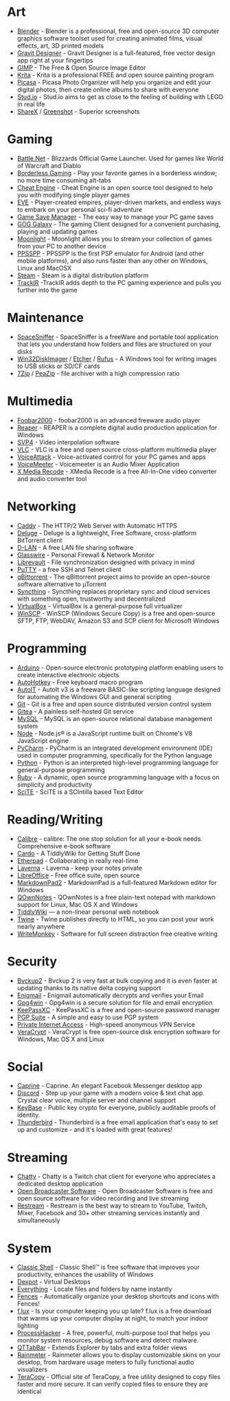# Art

* [Blender](https://www.blender.org) - Blender is a professional, free and open-source 3D computer graphics software toolset used for creating animated films, visual effects, art, 3D printed models
* [Gravit Designer](https://designer.io/) - Gravit Designer is a full-featured, free vector design app right at your fingertips
* [GIMP](https://www.gimp.org/) - The Free & Open Source Image Editor
* [Krita](https://krita.org/en/) - Krita is a professional FREE and open source painting program
* [Picasa](http://www.majorgeeks.com/files/details/picasa_photo_organizer.html) - Picasa Photo Organizer will help you organize and edit your digital photos, then create online albums to share with everyone
* [Stud.io](https://studio.bricklink.com/v2/build/studio.page) - Stud.io aims to get as close to the feeling of building with LEGO in real life
* [ShareX](https://getsharex.com/) / [Greenshot](http://getgreenshot.org/) - Superior screenshots

# Gaming

* [Battle.Net](http://battle.net/) - Blizzards Official Game Launcher. Used for games like World of Warcraft and Diablo
* [Borderless Gaming](https://github.com/Codeusa/Borderless-Gaming) - Play your favorite games in a borderless window; no more time consuming alt-tabs
* [Cheat Engine](https://cheatengine.org/) - Cheat Engine is an open source tool designed to help you with modifying single player games
* [EVE](https://www.eveonline.com/) - Player-created empires, player-driven markets, and endless ways to embark on your personal sci-fi adventure
* [Game Save Manager](http://www.gamesave-manager.com/) - The easy way to manage your PC game saves
* [GOG Galaxy](https://www.gog.com/galaxy) - The gaming Client designed for a convenient purchasing, playing and updating games
* [Moonlight](https://moonlight-stream.com/) - Moonlight allows you to stream your collection of games from your PC to another device
* [PPSSPP](http://ppsspp.org/) - PPSSPP is the first PSP emulator for Android (and other mobile platforms), and also runs faster than any other on Windows, Linux and MacOSX
* [Steam](https://store.steampowered.com/) - Steam is a digital distribution platform
* [TrackIR](https://www.naturalpoint.com/trackir/) -TrackIR adds depth to the PC gaming experience and pulls you further into the game

# Maintenance

* [SpaceSniffer](http://www.uderzo.it/main_products/space_sniffer/) - SpaceSniffer is a freeWare and portable tool application that lets you understand how folders and files are structured on your disks
* [Win32DiskImager](https://sourceforge.net/projects/win32diskimager/) / [Etcher](https://etcher.io/) / [Rufus](https://rufus.akeo.ie/) - A Windows tool for writing images to USB sticks or SD/CF cards 
* [7Zip](https://www.7-zip.org/) / [PeaZip](www.peazip.org/) - file archiver with a high compression ratio

# Multimedia

* [Foobar2000](http://www.foobar2000.org/) - foobar2000 is an advanced freeware audio player
* [Reaper](https://www.reaper.fm/) - REAPER is a complete digital audio production application for Windows
* [SVP4](https://www.svp-team.com/wiki/Download) - Video interpolation software
* [VLC](https://www.videolan.org/vlc/) - VLC is a free and open source cross-platform multimedia player
* [VoiceAttack](https://voiceattack.com) - Voice-activated control for your PC games and apps
* [VoiceMeeter](https://www.vb-audio.com/Voicemeeter/index.htm) - Voicemeeter is an Audio Mixer Application
* [X Media Recode](https://www.xmedia-recode.de/en/download.html) - XMedia Recode is a free All-In-One video converter and audio converter tool

# Networking

* [Caddy](https://caddyserver.com/) - The HTTP/2 Web Server with Automatic HTTPS
* [Deluge](https://deluge-torrent.org/) - Deluge is a lightweight, Free Software, cross-platform BitTorrent client
* [D-LAN](www.d-lan.net/) - A free LAN file sharing software
* [Glasswire](https://www.glasswire.com/) - Personal Firewall & Network Monitor
* [Librevault](https://librevault.com/) - File synchronization designed with privacy in mind
* [PuTTY](https://putty.org/) - a free SSH and Telnet client
* [qBittorrent](https://www.qbittorrent.org/) - The qBittorrent project aims to provide an open-source software alternative to µTorrent
* [Syncthing](https://syncthing.net/) - Syncthing replaces proprietary sync and cloud services with something open, trustworthy and decentralized
* [VirtualBox](https://www.virtualbox.org/wiki/Downloads) - VirtualBox is a general-purpose full virtualizer
* [WinSCP](https://winscp.net/eng/index.php) - WinSCP (Windows Secure Copy) is a free and open-source SFTP, FTP, WebDAV, Amazon S3 and SCP client for Microsoft Windows

# Programming

- [Arduino](https://www.arduino.cc/) - Open-source electronic prototyping platform enabling users to create interactive electronic objects
- [AutoHotkey](https://autohotkey.com) - Free keyboard macro program
- [AutoIT](https://www.autoitscript.com/site) - AutoIt v3 is a freeware BASIC-like scripting language designed for automating the Windows GUI and general scripting
- [Git](https://git-scm.com) - Git is a free and open source distributed version control system
- [Gitea](https://gitea.io/en-us) -  A painless self-hosted Git service
- [MySQL](https://www.mysql.com/) - MySQL is an open-source relational database management system
- [Node](https://nodejs.org) - Node.js® is a JavaScript runtime built on Chrome's V8 JavaScript engine
- [PyCharm](https://www.jetbrains.com/pycharm/) - PyCharm is an integrated development environment (IDE) used in computer programming, specifically for the Python language
- [Python](https://www.python.org) - Python is an interpreted high-level programming language for general-purpose programming
- [Ruby](https://www.ruby-lang.org/en) - A dynamic, open source programming language with a focus on simplicity and productivity
- [SciTE](https://www.scintilla.org/SciTE.html) - SciTE is a SCIntilla based Text Editor


# Reading/Writing

* [Calibre](https://calibre-ebook.com) - calibre: The one stop solution for all your e-book needs. Comprehensive e-book software
* [Cardo](https://cardo.wiki/) - A TiddlyWiki for Getting Stuff Done
* [Etherpad](etherpad.org) - Collaborating in really real-time
* [Laverna](https://laverna.cc) - Laverna - keep your notes private
* [LibreOffice](https://www.libreoffice.org/) - Free office suite, open source
* [MarkdownPad2](markdownpad.com/) - MarkdownPad is a full-featured Markdown editor for Windows
* [QOwnNotes](https://www.qownnotes.org) - QOwnNotes is a free plain-text notepad with markdown support for Linux, Mac OS X and Windows
* [TiddlyWiki](https://tiddlywiki.com/) — a non-linear personal web notebook
* [Twine](twinery.org/) - Twine publishes directly to HTML, so you can post your work nearly anywhere
* [WriteMonkey](writemonkey.com/) - Software for full screen distraction free creative writing

# Security

* [Bvckup2](https://bvckup2.com) - Bvckup 2 is very fast at bulk copying and it is even faster at updating thanks to its native delta copying support
* [Enigmail](https://www.enigmail.net) - Enigmail automatically decrypts and verifies your Email
* [Gpg4win](https://www.gpg4win.org) - Gpg4win is a secure solution for file and email encryption
* [KeePassXC](https://keepassxc.org) - KeePassXC is a free and open-source password manager
* [PGP Suite](https://github.com/TheChiefMeat/pgp) - A simple and easy to use PGP system
* [Private Internet Access](https://www.privateinternetaccess.com/) - High-speed anonymous VPN Service
* [VeraCrypt](https://www.veracrypt.fr/) - VeraCrypt is free open-source disk encryption software for Windows, Mac OS X and Linux

# Social
* [Caprine](https://sindresorhus.com/caprine/) - Caprine. An elegant Facebook Messenger desktop app
* [Discord](https://discordapp.com) - Step up your game with a modern voice & text chat app. Crystal clear voice, multiple server and channel support
* [KeyBase](https://keybase.io) - Public key crypto for everyone, publicly auditable proofs of identity.
* [Thunderbird](https://www.thunderbird.net) - Thunderbird is a free email application that's easy to set up and customize - and it's loaded with great features!

# Streaming

* [Chatty](chatty.github.io) - Chatty is a Twitch chat client for everyone who appreciates a dedicated desktop application
* [Open Broadcaster Software](https://obsproject.com/) - Open Broadcaster Software is free and open source software for video recording and live streaming
* [Restream](https://restream.io) - Restream is the best way to stream to YouTube, Twitch, Mixer, Facebook and 30+ other streaming services instantly and simultaneously

# System

- [Classic Shell](www.classicshell.net/) - Classic Shell™ is free software that improves your productivity, enhances the usability of Windows
- [Dexpot](https://www.dexpot.de/) - Virtual Desktops
- [Everything](https://www.voidtools.com) - Locate files and folders by name instantly
- [Fences](https://www.stardock.com/products/fences) - Automatically organize your desktop shortcuts and icons with Fences!
- [f.lux](https://justgetflux.com) - Is your computer keeping you up late? f.lux is a free download that warms up your computer display at night, to match your indoor lighting
- [ProcessHacker](https://processhacker.sourceforge.io) - A free, powerful, multi-purpose tool that helps you monitor system resources, debug software and detect malware.
- [QTTabBar](qttabbar.wikidot.com) - Extends Explorer by tabs and extra folder views
- [Rainmeter](https://www.rainmeter.net/) - Rainmeter allows you to display customizable skins on your desktop, from hardware usage meters to fully functional audio visualizers
- [TeraCopy](https://www.codesector.com/teracopy) - Official site of TeraCopy, a free utility designed to copy files faster and more secure. It can verify copied files to ensure they are identical
